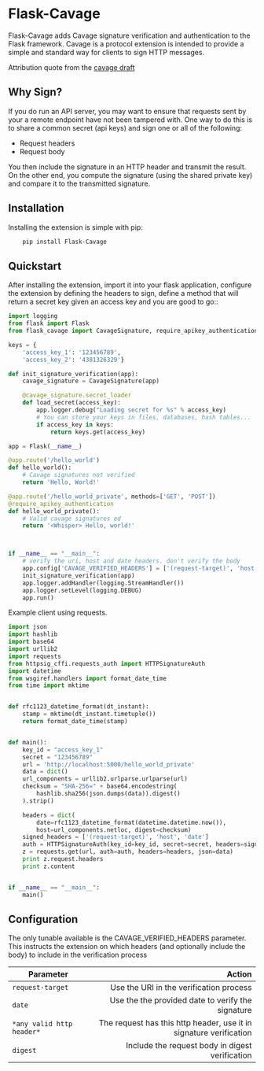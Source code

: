 Flask-Cavage
=======================================

Flask-Cavage adds Cavage signature verification and authentication to the
Flask framework. Cavage is a protocol extension is intended to provide a 
simple and standard way for clients to sign HTTP messages. 

Attribution quote from the [cavage draft](https://tools.ietf.org/html/draft-cavage-http-signatures-03)

Why Sign?
-----------
If you do run an API server, you may want to ensure that requests sent by your a
remote endpoint have not been tampered with. One way to do this is to share a common secret 
(api keys) and sign one or all of the following:

* Request headers
* Request body

You then include the signature in an HTTP header and transmit the result. On the other end,
you compute the signature (using the shared private key) and compare it to the transmitted signature.

Installation
------------
Installing the extension is simple with pip:

```sh
    pip install Flask-Cavage
```


Quickstart
----------

After installing the extension, import it into your flask application, 
configure the extension by defining the headers to sign, define a method
that will return a secret key given an access key and you are good to go::

```python
import logging
from flask import Flask
from flask_cavage import CavageSignature, require_apikey_authentication

keys = {
    'access_key_1': '123456789',
    'access_key_2': '4381326329'}

def init_signature_verification(app):
    cavage_signature = CavageSignature(app)

    @cavage_signature.secret_loader
    def load_secret(access_key):
        app.logger.debug("Loading secret for %s" % access_key)
        # You can store your keys in files, databases, hash tables...
        if access_key in keys:
            return keys.get(access_key)

app = Flask(__name__)

@app.route('/hello_world')
def hello_world():
    # Cavage signatures not verified
    return 'Hello, World!'

@app.route('/hello_world_private', methods=['GET', 'POST'])
@require_apikey_authentication
def hello_world_private():
    # Valid cavage signatures ed
    return '<Whisper> Hello, world!'



if __name__ == "__main__":
    # verify the uri, host and date headers. don't verify the body
    app.config['CAVAGE_VERIFIED_HEADERS'] = ['(request-target)', 'host', 'date']
    init_signature_verification(app)
    app.logger.addHandler(logging.StreamHandler())
    app.logger.setLevel(logging.DEBUG)
    app.run()
```


Example client using requests.


```python
import json
import hashlib
import base64
import urllib2
import requests
from httpsig_cffi.requests_auth import HTTPSignatureAuth
import datetime
from wsgiref.handlers import format_date_time
from time import mktime


def rfc1123_datetime_format(dt_instant):
    stamp = mktime(dt_instant.timetuple())
    return format_date_time(stamp)


def main():
    key_id = "access_key_1"
    secret = "123456789"
    url = 'http://localhost:5000/hello_world_private'
    data = dict()
    url_components = urllib2.urlparse.urlparse(url)
    checksum = "SHA-256=" + base64.encodestring(
        hashlib.sha256(json.dumps(data)).digest()
    ).strip()

    headers = dict(
        date=rfc1123_datetime_format(datetime.datetime.now()),
        host=url_components.netloc, digest=checksum)
    signed_headers = ['(request-target)', 'host', 'date']
    auth = HTTPSignatureAuth(key_id=key_id, secret=secret, headers=signed_headers)
    z = requests.get(url, auth=auth, headers=headers, json=data)
    print z.request.headers
    print z.content


if __name__ == "__main__":
    main()
 ```


Configuration
-------------

The only tunable available is the CAVAGE_VERIFIED_HEADERS parameter. This instructs
the extension on which headers (and optionally include the body) to include in the verification
process

| Parameter                      |  Action                                                                |
| ------------------------------ |----------------------------------------------------------------------:|
`request-target`                 |    Use the URI in the verification process
`date`                           |     Use the the provided date to verify the signature
`*any valid http header*`        |    The request has this http header, use it in signature verification
`digest`                         |   Include the request body in digest verification

